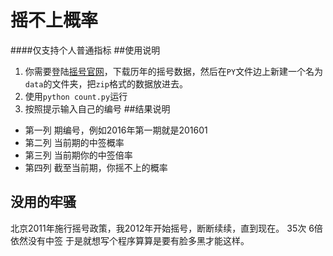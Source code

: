 # 摇不上概率
####仅支持个人普通指标
##使用说明
 1. 你需要登陆[摇号官网](http://www.bjhjyd.gov.cn/)，下载历年的摇号数据，然后在`PY`文件边上新建一个名为`data`的文件夹，把`zip`格式的数据放进去。
 2. 使用`python count.py`运行
 3. 按照提示输入自己的编号
##结果说明
- 第一列 期编号，例如2016年第一期就是201601
- 第二列 当前期的中签概率
- 第三列 当前期你的中签倍率
- 第四列 截至当前期，你摇不上的概率

## 没用的牢骚
北京2011年施行摇号政策，我2012年开始摇号，断断续续，直到现在。
35次 6倍 依然没有中签
于是就想写个程序算算是要有脸多黑才能这样。

